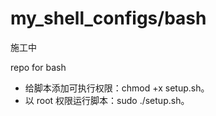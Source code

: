 # my_shell_configs/bash

施工中

repo for bash

- 给脚本添加可执行权限：chmod +x setup.sh。
- 以 root 权限运行脚本：sudo ./setup.sh。
